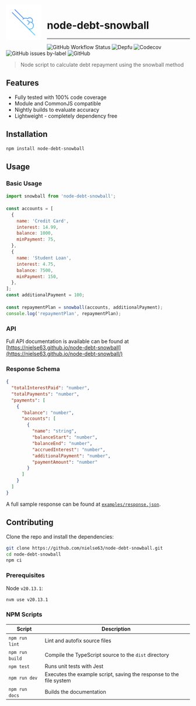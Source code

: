 <img align="left" style="margin-right:1rem;margin-bottom:1rem;" src="https://raw.githubusercontent.com/nielse63/node-debt-snowball/main/docs/assets/icon.svg" width="96" height="96">

# node-debt-snowball

<hr />

![GitHub Workflow Status](https://img.shields.io/github/actions/workflow/status/nielse63/node-debt-snowball/node.js.yml) ![Depfu](https://img.shields.io/depfu/dependencies/github/nielse63/node-debt-snowball) ![Codecov](https://img.shields.io/codecov/c/github/nielse63/node-debt-snowball) ![GitHub issues by-label](https://img.shields.io/github/issues-raw/nielse63/node-debt-snowball/bug?label=open%20issues) ![GitHub](https://img.shields.io/github/license/nielse63/node-debt-snowball)

> Node script to calculate debt repayment using the snowball method

## Features

- Fully tested with 100% code coverage
- Module and CommonJS compatible
- Nightly builds to evaluate accuracy
- Lightweight - completely dependency free

## Installation

```bash
npm install node-debt-snowball
```

## Usage

### Basic Usage

```js
import snowball from 'node-debt-snowball';

const accounts = [
  {
    name: 'Credit Card',
    interest: 14.99,
    balance: 1000,
    minPayment: 75,
  },
  {
    name: 'Student Loan',
    interest: 4.75,
    balance: 7500,
    minPayment: 150,
  },
];
const additionalPayment = 100;

const repaymentPlan = snowball(accounts, additionalPayment);
console.log('repaymentPlan', repaymentPlan);
```

### API

Full API documentation is available can be found at [https://nielse63.github.io/node-debt-snowball](https://nielse63.github.io/node-debt-snowball/)

### Response Schema

```json
{
  "totalInterestPaid": "number",
  "totalPayments": "number",
  "payments": [
    {
      "balance": "number",
      "accounts": [
        {
          "name": "string",
          "balanceStart": "number",
          "balanceEnd": "number",
          "accruedInterest": "number",
          "additionalPayment": "number",
          "paymentAmount": "number"
        }
      ]
    }
  ]
}
```

A full sample response can be found at [`examples/response.json`](https://github.com/nielse63/node-debt-snowball/blob/main/examples/response.json).

## Contributing

Clone the repo and install the dependencies:

```bash
git clone https://github.com/nielse63/node-debt-snowball.git
cd node-debt-snowball
npm ci
```

### Prerequisites

Node `v20.13.1`:

```bash
nvm use v20.13.1
```

### NPM Scripts

<!-- prettier-ignore-start -->
| Script          | Description                                                         |
| --------------- | ------------------------------------------------------------------- |
| `npm run lint`  | Lint and autofix source files                                       |
| `npm run build` | Compile the TypeScript source to the `dist` directory               |
| `npm test`      | Runs unit tests with Jest                                           |
| `npm run dev`   | Executes the example script, saving the response to the file system |
| `npm run docs`  | Builds the documentation                                            |
<!-- prettier-ignore-end -->
